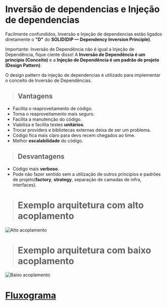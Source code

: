 # Inversão de dependencias e Injeção de dependencias


Facilmente confundidos, Inversão e Injeção de dependencias estão ligados diretamente o **"D"** do **SOLID(DIP — Dependency Inversion Principle)**.

Importante: Inversão de Dependência não é igual a Injeção de Dependência, fique ciente disso! A **Inversão de Dependência é um princípio (Conceito)** e a **Injeção de Dependência é um padrão de projeto (Design Pattern)**.

O design pattern da injeção de dependencias é utilizado para implementar o conceito de Inversão de Dependências.


> ## Vantagens

  * Facilita o reaproveitamento de código.
  * Torna o reaproveitamento mais seguro.
  * Facilita a manutenção do código.
  * Viabiliza e facilita testes **unitários**.
  * Trocar providers e bibliotecas externas deixa de ser um problema.
  * Código fica mais claro para devs recem chegados ao time.
  * Melhor **escalabilidade** do código.

> ## Desvantagens

  * Código mais **verboso**.
  * Pode não fazer sentido sem a utilização de outros principios e padrões de projeto(**factory**, **strategy**, separação de camadas de infra, interfaces).

> # Exemplo arquitetura com alto acoplamento
<img src="https://i.ibb.co/zRb6wvT/acoplamento.jpg" alt="Alto acoplamento"/>

> # Exemplo arquitetura com baixo acoplamento
<img src="https://i.ibb.co/YcrFP2W/baixo-acoplamento.jpg" alt="Baixo acoplamento"/>

# [Fluxograma](https://whimsical.com/inversao-de-dependencias-BeCwsiLss8XvEhEYeKmJbz)
